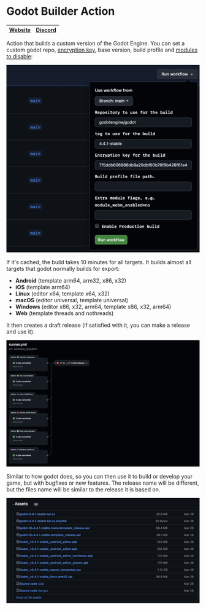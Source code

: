# Godot Builder Action

|[Website](https://appsinacup.com)|[Discord](https://discord.gg/56dMud8HYn)|
|-|-|

Action that builds a custom version of the Godot Engine. You can set a custom godot repo, [encryption key](https://docs.godotengine.org/en/4.2/contributing/development/compiling/compiling_with_script_encryption_key.html), base version, build profile and [modules to disable](https://docs.godotengine.org/en/4.2/development/compiling/optimizing_for_size.html):

![inputs](docs/inputs.png)

If it's cached, the build takes 10 minutes for all targets. It builds almost all targets that godot normally builds for export:
- **Android** (template arm64, arm32, x86, x32)
- **iOS** (template arm64)
- **Linux** (editor x64, template x64, x32)
- **macOS** (editor universal, template universal)
- **Windows** (editor x86, x32, arm64, template x86, x32, arm64)
- **Web** (template threads and nothreads)

It then creates a draft release (if satisfied with it, you can make a release and use it).

![builds_example](docs/builds_example.png)

Similar to how godot does, so you can then use it to build or develop your game, but with bugfixes or new features. The release name will be different, but the files name will be similar to the release it is based on.

![release_example](docs/release_example.png)
